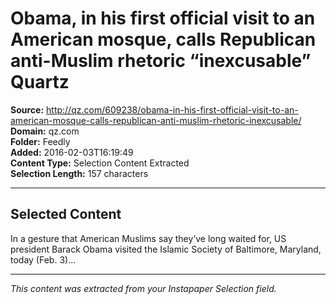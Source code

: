 # Obama, in his first official visit to an American mosque, calls Republican anti-Muslim rhetoric “inexcusable” Quartz

**Source:** http://qz.com/609238/obama-in-his-first-official-visit-to-an-american-mosque-calls-republican-anti-muslim-rhetoric-inexcusable/  
**Domain:** qz.com  
**Folder:** Feedly  
**Added:** 2016-02-03T16:19:49  
**Content Type:** Selection Content Extracted  
**Selection Length:** 157 characters  


---

## Selected Content

In a gesture that American Muslims say they’ve long waited for, US president Barack Obama visited the Islamic Society of Baltimore, Maryland, today (Feb. 3)…

---

*This content was extracted from your Instapaper Selection field.*